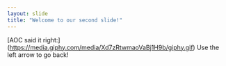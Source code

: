 ```yaml
---
layout: slide
title: "Welcome to our second slide!"
---
```

[AOC said it right:] (https://media.giphy.com/media/Xd7zRtwmaoVaBj1H9b/giphy.gif)
Use the left arrow to go back!
